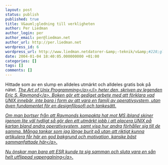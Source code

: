 ```yaml
---
layout: post
status: publish
published: true
title: V&auml;gledning till verkligheten
author: Per Liedman
author_login: per
author_email: per@liedman.net
author_url: http://per.liedman.net
wordpress_id: 6
wordpress_url: http://www.liedman.netdatorer-&amp;-teknik/v&amp;#228;gledning-till-verkligheten/
date: 2004-01-04 18:40:05.000000000 +01:00
categories: []
tags: []
comments: []
---
```

Hittade som av en slump en alldeles utm&auml;rkt och alldeles gratis bok p&aring; n&auml;tet. <i><a href="http:&#47;&#47;www.faqs.org&#47;docs&#47;artu&#47;">The Art of Unix Programming<&#47;a><&#47;i> heter den, skriven av legenden <a href="http:&#47;&#47;www.catb.org&#47;~esr&#47;">Eric S. Raymond<&#47;a>. Boken g&ouml;r ett gediget arbete med att f&ouml;rklara vad UNIX inneb&auml;r, inte bara i form av att vara en familj av operativsystem, utan &auml;ven fundamentet f&ouml;r en designfilosofi och tankes&auml;tt.

Om man bortser fr&aring;n att Raymonds kompakta hat mot MS ibland skiner igenom lite v&auml;l tydligt s&aring; g&ouml;r den ett utm&auml;rkt jobb i att placera UNIX p&aring; kartan bland andra operativsystem, samt visa hur andra f&ouml;rh&aring;ller sig till de samma. M&aring;nga tankar som jag l&auml;nge burit p&aring; utan att riktigt kunna artikulera f&aring;r h&auml;r en god bakgrund och motivation, kanske b&auml;st sammanfattade <a href="http:&#47;&#47;www.faqs.org&#47;docs&#47;artu&#47;ch01s06.html">h&auml;r<&#47;a>.

Nu &ouml;nskar man bara att ESR kunde ta sig samman och sluta vara <a href="http:&#47;&#47;www.catb.org&#47;~esr&#47;guns&#47;">en s&aring;n helt utflippad vapengalning<&#47;a>.
